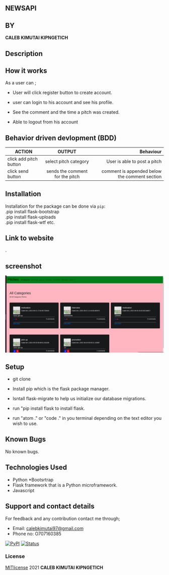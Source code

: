 ## NEWSAPI 
## BY
**CALEB KIMUTAI KIPNGETICH**

## Description

 
## How it works 
As a user can ;
* User will click register button to create account.
* user can login to his account and see his profile.
 
* See the comment and the time a pitch was created.

* Able to logout from his account

## Behavior driven devlopment (BDD)

| ACTION        | OUTPUT              | Behaviour                                         |
| ---------------- |:--------------------:| -------------------------------------------------:|
| click add pitch button          |select pitch category  | User is able to post a pitch |
| click send button    |sends the comment for the pitch  |  comment is appended below the comment section                 |

## Installation

Installation for the package can be done via `pip`: <br>
.pip install flask-bootstrap <br>
.pip install flask-uploads <br>
.pip install flask-wtf etc.

## Link to website
. 
## screenshot
![home](app/static/photos/home.png)

## Setup
* git clone 

* Install pip which is the flask package manager.
* Isntall flask-migrate to help us initialize our database migrations.
* run "pip install flask to install flask.
* run "atom ." or "code ." in you terminal depending on the text editor you wish to use.

## Known Bugs
No known bugs.

## Technologies Used
* Python
*Bootsrtrap
* Flask framework that is a Python microframework.
* Javascript


## Support and contact details
For feedback and any contribution contact me through;
* Email: calebkimutai97@gmail.com
* Phone no: O707160385


[![PyPI](https://img.shields.io/pypi/v/newsapi-python.svg)](https://pypi.org/project/newsapi-python/)
[![Status](https://img.shields.io/pypi/status/newsapi-python.svg)](https://pypi.org/project/newsapi-python/)


### License
[MITlicense](LICENSE) 2021 **CALEB KIMUTAI KIPNGETICH**